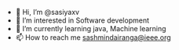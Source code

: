 - 👋 Hi, I’m @sasiyaxv
- 👀 I’m interested in Software development
- 🌱 I’m currently learning java, Machine learning
- 📫 How to reach me sashmindairanga@ieee.org

<!---
sasiyaxv/sasiyaxv is a ✨ special ✨ repository because its `README.md` (this file) appears on your GitHub profile.
You can click the Preview link to take a look at your changes.
--->
